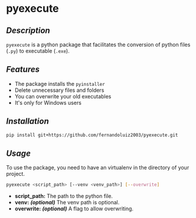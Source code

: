# **pyexecute**

## *Description*

`pyexecute` is a python package that facilitates the conversion of python files (`.py`) to executable (`.exe`).

## *Features*

- The package installs the `pyinstaller`
- Delete unnecessary files and folders
- You can overwrite your old executables
- It's only for Windows users

## *Installation*

```bash
pip install git+https://github.com/fernandoluiz2003/pyexecute.git
``` 

## *Usage*

To use the package, you need to have an virtualenv in the directory of your project.

```sh
pyexecute <script_path> [--venv <venv_path>] [--overwrite]
```

- **script_path:** The path to the python file.
- **venv:** ***(optional)*** The venv path is optional.
- **overwrite:** ***(optional)*** A flag to allow overwriting.